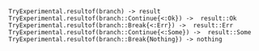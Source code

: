     TryExperimental.resultof(branch) -> result 
    TryExperimental.resultof(branch::Continue{<:Ok}) ->  result::Ok
    TryExperimental.resultof(branch::Break{<:Err}) ->  result::Err
    TryExperimental.resultof(branch::Continue{<:Some}) ->  result::Some
    TryExperimental.resultof(branch::Break{Nothing}) -> nothing
